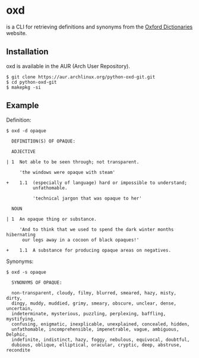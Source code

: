 # oxd

is a CLI for retrieving definitions and synonyms from the [Oxford Dictionaries](https://en.oxforddictionaries.com) website.

## Installation

oxd is available in the AUR (Arch User Repository).

```
$ git clone https://aur.archlinux.org/python-oxd-git.git
$ cd python-oxd-git
$ makepkg -si
```

## Example

Definition:

```
$ oxd -d opaque

  DEFINITION(S) OF OPAQUE:

  ADJECTIVE

| 1  Not able to be seen through; not transparent.

     'the windows were opaque with steam'

+    1.1  (especially of language) hard or impossible to understand;
          unfathomable.

          'technical jargon that was opaque to her'

  NOUN

| 1  An opaque thing or substance.

     'And to think that we used to spend the dark winter months hibernating
      our legs away in a cocoon of black opaques!'

+    1.1  A substance for producing opaque areas on negatives.

```

Synonyms:

```
$ oxd -s opaque

  SYNONYMS OF OPAQUE:

  non-transparent, cloudy, filmy, blurred, smeared, hazy, misty, dirty,
  dingy, muddy, muddied, grimy, smeary, obscure, unclear, dense, uncertain,
  indeterminate, mysterious, puzzling, perplexing, baffling, mystifying,
  confusing, enigmatic, inexplicable, unexplained, concealed, hidden,
  unfathomable, incomprehensible, impenetrable, vague, ambiguous, Delphic,
  indefinite, indistinct, hazy, foggy, nebulous, equivocal, doubtful,
  dubious, oblique, elliptical, oracular, cryptic, deep, abstruse, recondite

```
